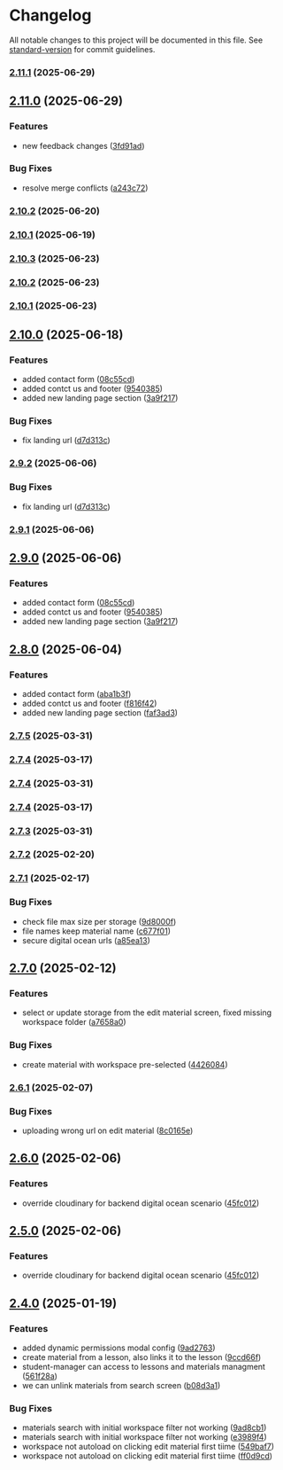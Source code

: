 # Changelog

All notable changes to this project will be documented in this file. See [standard-version](https://github.com/conventional-changelog/standard-version) for commit guidelines.

### [2.11.1](https://github.com/Academia-750/academia750-frontend-vue/compare/v2.11.0...v2.11.1) (2025-06-29)

## [2.11.0](https://github.com/Academia-750/academia750-frontend-vue/compare/v2.10.3...v2.11.0) (2025-06-29)


### Features

* new feedback changes ([3fd91ad](https://github.com/Academia-750/academia750-frontend-vue/commit/3fd91ad926e72690b6141149eaffedf58e9cb173))


### Bug Fixes

* resolve merge conflicts ([a243c72](https://github.com/Academia-750/academia750-frontend-vue/commit/a243c72b458e34310a59cb67646d67bf5f6de713))

### [2.10.2](https://github.com/Academia-750/academia750-frontend-vue/compare/v2.10.1...v2.10.2) (2025-06-20)

### [2.10.1](https://github.com/Academia-750/academia750-frontend-vue/compare/v2.10.0...v2.10.1) (2025-06-19)

### [2.10.3](https://github.com/Academia-750/academia750-frontend-vue/compare/v2.10.0...v2.10.3) (2025-06-23)

### [2.10.2](https://github.com/Academia-750/academia750-frontend-vue/compare/v2.10.0...v2.10.2) (2025-06-23)

### [2.10.1](https://github.com/Academia-750/academia750-frontend-vue/compare/v2.10.0...v2.10.1) (2025-06-23)

## [2.10.0](https://github.com/Academia-750/academia750-frontend-vue/compare/v2.8.0...v2.10.0) (2025-06-18)


### Features

* added contact form ([08c55cd](https://github.com/Academia-750/academia750-frontend-vue/commit/08c55cd4e286ac0536c214d70f7782604b82e0fa))
* added contct us and footer ([9540385](https://github.com/Academia-750/academia750-frontend-vue/commit/95403853cdc7784f104b12fc11df9cf6c8a10688))
* added new landing page section ([3a9f217](https://github.com/Academia-750/academia750-frontend-vue/commit/3a9f21725346334005b468d73dfddb00374535ba))


### Bug Fixes

* fix landing url ([d7d313c](https://github.com/Academia-750/academia750-frontend-vue/commit/d7d313c6b137c2cd4f8c76f3283930778ac47e3b))

### [2.9.2](https://github.com/Academia-750/academia750-frontend-vue/compare/v2.9.1...v2.9.2) (2025-06-06)


### Bug Fixes

* fix landing url ([d7d313c](https://github.com/Academia-750/academia750-frontend-vue/commit/d7d313c6b137c2cd4f8c76f3283930778ac47e3b))

### [2.9.1](https://github.com/Academia-750/academia750-frontend-vue/compare/v2.9.0...v2.9.1) (2025-06-06)

## [2.9.0](https://github.com/Academia-750/academia750-frontend-vue/compare/v2.7.9...v2.9.0) (2025-06-06)


### Features

* added contact form ([08c55cd](https://github.com/Academia-750/academia750-frontend-vue/commit/08c55cd4e286ac0536c214d70f7782604b82e0fa))
* added contct us and footer ([9540385](https://github.com/Academia-750/academia750-frontend-vue/commit/95403853cdc7784f104b12fc11df9cf6c8a10688))
* added new landing page section ([3a9f217](https://github.com/Academia-750/academia750-frontend-vue/commit/3a9f21725346334005b468d73dfddb00374535ba))

## [2.8.0](https://github.com/Academia-750/academia750-frontend-vue/compare/v2.7.9...v2.8.0) (2025-06-04)


### Features

* added contact form ([aba1b3f](https://github.com/Academia-750/academia750-frontend-vue/commit/aba1b3f0aea7e22b4185c2a15a77c7209bc32fc0))
* added contct us and footer ([f816f42](https://github.com/Academia-750/academia750-frontend-vue/commit/f816f425794d5af3ff5b9778adc2e57a338d3ffa))
* added new landing page section ([faf3ad3](https://github.com/Academia-750/academia750-frontend-vue/commit/faf3ad3635c69fa78446023f29df086032a441b5))

### [2.7.5](https://github.com/Academia-750/academia750-frontend-vue/compare/v2.7.3...v2.7.5) (2025-03-31)

### [2.7.4](https://github.com/Academia-750/academia750-frontend-vue/compare/v2.7.2...v2.7.4) (2025-03-17)

### [2.7.4](https://github.com/Academia-750/academia750-frontend-vue/compare/v2.7.3...v2.7.4) (2025-03-31)

### [2.7.4](https://github.com/Academia-750/academia750-frontend-vue/compare/v2.7.2...v2.7.4) (2025-03-17)

### [2.7.3](https://github.com/Academia-750/academia750-frontend-vue/compare/v2.7.2...v2.7.3) (2025-03-31)

### [2.7.2](https://github.com/Academia-750/academia750-frontend-vue/compare/v2.7.1...v2.7.2) (2025-02-20)

### [2.7.1](https://github.com/Academia-750/academia750-frontend-vue/compare/v2.7.0...v2.7.1) (2025-02-17)


### Bug Fixes

* check file max size per storage ([9d8000f](https://github.com/Academia-750/academia750-frontend-vue/commit/9d8000f586489dec1048c99d4f9c09ae2236276d))
* file names keep material name ([c677f01](https://github.com/Academia-750/academia750-frontend-vue/commit/c677f01f960c4a500fec5a84929e78a02e0d7e20))
* secure digital ocean urls ([a85ea13](https://github.com/Academia-750/academia750-frontend-vue/commit/a85ea13df0890bfa375678e240d3d98bb2a4767d))

## [2.7.0](https://github.com/Academia-750/academia750-frontend-vue/compare/v2.6.1...v2.7.0) (2025-02-12)


### Features

* select or update storage from the edit material screen, fixed missing workspace folder ([a7658a0](https://github.com/Academia-750/academia750-frontend-vue/commit/a7658a013baa016e8c99b1139549832024c54944))


### Bug Fixes

* create material with workspace pre-selected ([4426084](https://github.com/Academia-750/academia750-frontend-vue/commit/44260845d3cb459dcfef12f36501d53e56a2af20))

### [2.6.1](https://github.com/Academia-750/academia750-frontend-vue/compare/v2.6.0...v2.6.1) (2025-02-07)


### Bug Fixes

* uploading wrong url on edit material ([8c0165e](https://github.com/Academia-750/academia750-frontend-vue/commit/8c0165eb79fb8955c05f64179617940f8bae53ca))

## [2.6.0](https://github.com/Academia-750/academia750-frontend-vue/compare/v2.4.0...v2.6.0) (2025-02-06)


### Features

* override cloudinary for backend digital ocean scenario ([45fc012](https://github.com/Academia-750/academia750-frontend-vue/commit/45fc01290417c7a87ab3eba97eeede3f1faa5bac))

## [2.5.0](https://github.com/Academia-750/academia750-frontend-vue/compare/v2.4.0...v2.5.0) (2025-02-06)


### Features

* override cloudinary for backend digital ocean scenario ([45fc012](https://github.com/Academia-750/academia750-frontend-vue/commit/45fc01290417c7a87ab3eba97eeede3f1faa5bac))

## [2.4.0](https://github.com/Academia-750/academia750-frontend-vue/compare/v2.3.9...v2.4.0) (2025-01-19)


### Features

* added dynamic permissions modal config ([9ad2763](https://github.com/Academia-750/academia750-frontend-vue/commit/9ad276312b08d0b5a174c0c2ab0c89ae5970c173))
* create material from a lesson, also links it to the lesson ([9ccd66f](https://github.com/Academia-750/academia750-frontend-vue/commit/9ccd66f709bfee8c8533616944323d58599758a6))
* student-manager can access to lessons and materials managment ([561f28a](https://github.com/Academia-750/academia750-frontend-vue/commit/561f28a29f94d236cbd0666fddd1777c9c882903))
* we can unlink materials from search screen ([b08d3a1](https://github.com/Academia-750/academia750-frontend-vue/commit/b08d3a1b2983e7eab7c60c719af3b7bde8401e3e))


### Bug Fixes

* materials search with initial workspace filter not working ([9ad8cb1](https://github.com/Academia-750/academia750-frontend-vue/commit/9ad8cb1bfda3ab036ec101b1369d22b4d0700d00))
* materials search with initial workspace filter not working ([e3989f4](https://github.com/Academia-750/academia750-frontend-vue/commit/e3989f4f9391751966fb9bb564396d1e4a4a95cf))
* workspace not autoload on clicking edit material first tiime ([549baf7](https://github.com/Academia-750/academia750-frontend-vue/commit/549baf78c8ec38a3c1cd842ddf22deefedc529c0))
* workspace not autoload on clicking edit material first tiime ([ff0d9cd](https://github.com/Academia-750/academia750-frontend-vue/commit/ff0d9cdea368ef131145a4efd4d31aef2a661fa3))

